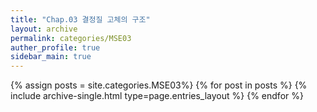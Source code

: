 ```yaml
---
title: "Chap.03 결정질 고체의 구조"
layout: archive
permalink: categories/MSE03
auther_profile: true
sidebar_main: true
---
```


{% assign posts = site.categories.MSE03%}
{% for post in posts %} {% include archive-single.html type=page.entries_layout %} {% endfor %}
